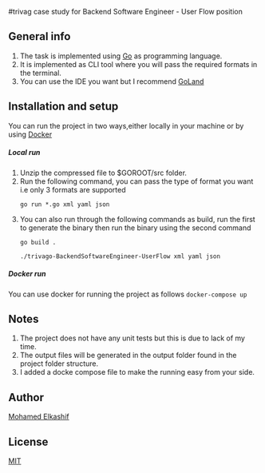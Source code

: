 #trivag case study for Backend Software Engineer - User Flow position

## General info
1. The task is implemented using [Go](https://golang.org/) as programming language.
2. It is implemented as CLI tool where you will pass the required formats in the terminal.
3. You can use the IDE you want but I recommend [GoLand](https://www.jetbrains.com/go/)

## Installation and setup
You can run the project in two ways,either locally in your machine or by using [Docker](https://www.docker.com/)

##### Local run
1. Unzip the compressed file to $GOROOT/src folder.
2. Run the following command, you can pass the type of format you want i.e only 3 formats are supported 
    ```
    go run *.go xml yaml json
    ```
3. You can also run through the following commands as build, run the first to generate the binary then run the binary using the second command
    ```
    go build .
    ```
    ```
    ./trivago-BackendSoftwareEngineer-UserFlow xml yaml json
    ```
##### Docker run
You can use docker for running the project as follows
    ```
    docker-compose up
    ```
## Notes
1. The project does not have any unit tests but this is due to lack of my time.
2. The output files will be generated in the output folder found in the project folder structure.
3. I added a docke compose file to make the running easy from your side.
   

## Author
[Mohamed Elkashif](mailto:mohamedelkashif922@gmail.com)

## License
[MIT](https://choosealicense.com/licenses/mit/)      